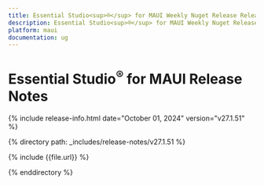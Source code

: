 ```yaml
---
title: Essential Studio<sup>®</sup> for MAUI Weekly Nuget Release Release Notes  
description: Essential Studio<sup>®</sup> for MAUI Weekly Nuget Release Release Notes  
platform: maui
documentation: ug
---
```


# Essential Studio<sup>®</sup> for MAUI  Release Notes  

{% include release-info.html date="October 01, 2024"  version="v27.1.51" %}

{% directory path: _includes/release-notes/v27.1.51 %}

{% include {{file.url}} %}

{% enddirectory %}

